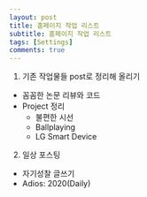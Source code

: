 ```yaml
---
layout: post
title: 홈페이지 작업 리스트
subtitle: 홈페이지 작업 리스트
tags: [Settings]
comments: true
---
```


1. 기존 작업물들 post로 정리해 올리기
  - 꼼꼼한 논문 리뷰와 코드
  - Project 정리
    - 불편한 시선
    - Ballplaying
    - LG Smart Device  
    
2. 일상 포스팅
  - 자기성찰 글쓰기
  - Adios: 2020(Daily)
